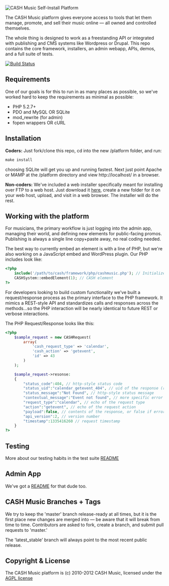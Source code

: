 ![CASH Music Self-Install Platform](https://cashmusic.s3.amazonaws.com/permalink/images/readme.jpg)

The CASH Music platform gives everyone access to tools that let them manage, 
promote, and sell their music online — all owned and controlled themselves.

The whole thing is designed to work as a freestanding API or integrated with
publishing and CMS systems like Wordpress or Drupal. This repo contains the core 
framework, installers, an admin webapp, APIs, demos, and a full suite of tests.

[![Build Status](https://secure.travis-ci.org/cashmusic/platform.png)](http://travis-ci.org/cashmusic/platform)

## Requirements

One of our goals is for this to run in as many places as possible, so we've worked 
hard to keep the requirements as minimal as possible:

 * PHP 5.2.7+
 * PDO and MySQL OR SQLite
 * mod_rewrite (for admin)
 * fopen wrappers OR cURL 

## Installation 

**Coders:** Just fork/clone this repo, cd into the new /platform folder, and run: 

```php
make install
````

choosing SQLite will get you up and running fastest. Next just point Apache or MAMP 
at the /platform directory and view http://localhost/ in a browser.

  
**Non-coders:** We've included a web installer specifically meant for installing over 
FTP to a web host. Just download it [here](https://github.com/cashmusic/platform/downloads), 
create a new folder for it on your web host, upload, and visit in a web browser. The 
installer will do the rest. 

## Working with the platform

For musicians, the primary workflow is just logging into the admin app, managing their 
world, and defining new elements for public-facing promos. Publishing is always a 
single line copy+paste away, no real coding needed. 

The best way to currently embed an element is with a line of PHP, but we're also 
working on a JavaScript embed and WordPress plugin. Our PHP includes look like: 

```php
<?php 
	include('/path/to/cash/framework/php/cashmusic.php'); // Initialize CASH Music ?>
	CASHSystem::embedElement(1); // CASH element 
?>
``` 

For developers looking to build custom functionality we've built a request/response 
process as the primary interface to the PHP framework. It mimics a REST-style API 
and standardizes calls and responses across the methods...so the PHP interaction 
will be nearly identical to future REST or verbose interactions. 

The PHP Request/Response looks like this: 

```php
<?php 
	$sample_request = new CASHRequest(
		array(
			'cash_request_type' => 'calendar', 
			'cash_action' => 'getevent',
			'id' => 43
		)
	);

	$sample_request->resonse:
	{
		"status_code":404, // http-style status code
		"status_uid":"calendar_getevent_404", // uid of the response (request + status)
		"status_message":"Not Found", // http-style status message
		"contextual_message":"Event not found", // more specific error message
		"request_type":"calendar", // echo of the request type
		"action":"getevent", // echo of the request action
		"payload":false, // contents of the response, or false if error
		"api_version":2, // version number
		"timestamp":1335416260 // request timestamp
	}
?>
```

## Testing

More about our testing habits in the test suite [README](https://github.com/cashmusic/platform/blob/master/tests/README.md)

## Admin App

We've got a [README](https://github.com/cashmusic/platform/blob/master/interfaces/php/admin/README.md) for that dude too.

## CASH Music Branches + Tags

We try to keep the 'master' branch release-ready at all times, but it is the first 
place new changes are merged into — be aware that it will break from time to time.
Contributors are asked to fork, create a branch, and submit pull requests to 'master.'

The 'latest_stable' branch will always point to the most recent public release.

## Copyright & License

The CASH Music platform is (c) 2010-2012 CASH Music, licensed under the 
[AGPL license](http://www.gnu.org/licenses/agpl-3.0.html)
